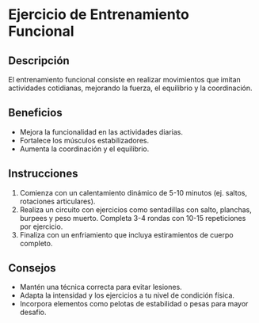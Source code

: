# Ejercicio de Entrenamiento Funcional

## Descripción
El entrenamiento funcional consiste en realizar movimientos que imitan actividades cotidianas, mejorando la fuerza, el equilibrio y la coordinación.

## Beneficios
- Mejora la funcionalidad en las actividades diarias.
- Fortalece los músculos estabilizadores.
- Aumenta la coordinación y el equilibrio.

## Instrucciones
1. Comienza con un calentamiento dinámico de 5-10 minutos (ej. saltos, rotaciones articulares).
2. Realiza un circuito con ejercicios como sentadillas con salto, planchas, burpees y peso muerto. Completa 3-4 rondas con 10-15 repeticiones por ejercicio.
3. Finaliza con un enfriamiento que incluya estiramientos de cuerpo completo.

## Consejos
- Mantén una técnica correcta para evitar lesiones.
- Adapta la intensidad y los ejercicios a tu nivel de condición física.
- Incorpora elementos como pelotas de estabilidad o pesas para mayor desafío.